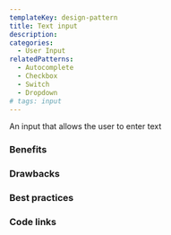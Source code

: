 ```yaml
---
templateKey: design-pattern
title: Text input
description:
categories:
  - User Input
relatedPatterns:
  - Autocomplete
  - Checkbox
  - Switch
  - Dropdown
# tags: input
---
```


An input that allows the user to enter text

### Benefits

### Drawbacks

### Best practices


### Code links